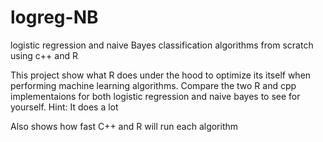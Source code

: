 # logreg-NB
logistic regression and naive Bayes classification algorithms from scratch using c++ and R

This project show what R does under the hood to optimize its itself when performing machine learning algorithms. Compare the two R and cpp implementaions for both logistic regression and naive bayes to see for yourself. Hint: It does a lot

Also shows how fast C++ and R will run each algorithm
